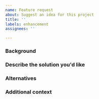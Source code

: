 ```yaml
---
name: Feature request
about: Suggest an idea for this project
title: ''
labels: enhancement
assignees: ''

---
```

### Background
<!-- Please include a clear and concise description of *the problem* this feature would solve. -->

### Describe the solution you'd like
<!-- A clear and concise description of what you want to happen. -->

### Alternatives
<!-- A clear and concise description of any alternative solutions or features you've considered. -->

 ### Additional context
<!-- Add any other context or screenshots about the feature request here. -->
